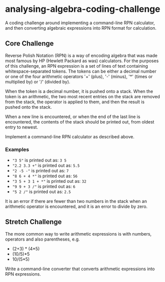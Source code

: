 # analysing-algebra-coding-challenge
A coding challenge around implementing a command-line RPN calculator, and then converting algebraic expressions into RPN format for calculation.

## Core Challenge
Reverse Polish Notation (RPN) is a way of encoding algebra that was made most famous by HP (Hewlett Packard as was) calculators.  For the purposes of this challenge, an RPN expression is a set of lines of text containing whitespace-separated tokens.  The tokens can be either a decimal number or one of the four arithmetic operators '+' (plus), '-' (minus), '*' (times or multiplied by) or '/' (divided by).

When the token is a decimal number, it is pushed onto a stack.  When the token is an arithmetic, the two most recent entries on the stack are removed from the stack, the operator is applied to them, and then the result is pushed onto the stack.

When a new line is encountered, or when the end of the last line is encountered, the contents of the stack should be printed out, from oldest entry to newest.

Implement a command-line RPN calculator as described above.

### Examples
* ```"3 5"``` is printed out as: ```3 5```
* ```"2.2 3.3 +"``` is printed out as: ```5.5```
* ```"2 -5 -"``` is printed out as: ```7```
* ```"8 6 + 4 *"``` is printed out as: ```56```
* ```"3 5 + 3 1 + *"``` is printed out as: ```32```
* ```"9 9 + 3 /"``` is printed out as: ```6```
* ```"5 2 /"``` is printed out as: ```2.5```

It is an error if there are fewer than two numbers in the stack when an arithmetic operator is encountered, and it is an error to divide by zero.

## Stretch Challenge
The more common way to write arithmetic expressions is with numbers, operators and also parentheses, e.g.
* (2+3) * (4*5)
* (10/5)*5
* 10/(5*5)

Write a command-line converter that converts arithmetic expressions into RPN expressions.